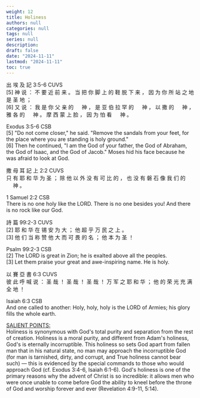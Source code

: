 ```yaml
---
weight: 12
title: Holiness
authors: null
categories: null
tags: null
series: null
description: 
draft: false
date: "2024-11-11"
lastmod: "2024-11-11"
toc: true
---
```


<!--more-->

出 埃 及 記 3:5-6 CUVS  
[5] 神 说 ： 不 要 近 前 来 。 当 把 你 脚 上 的 鞋 脱 下 来 ， 因 为 你 所 站 之 地 是 圣 地 ；   
[6] 又 说 ： 我 是 你 父 亲 的 　 神 ， 是 亚 伯 拉 罕 的 　 神 ， 以 撒 的 　 神 ， 雅 各 的 　 神 。 摩 西 蒙 上 脸 ， 因 为 怕 看 　 神 。

Exodus 3:5-6 CSB  
[5] "Do not come closer," he said. "Remove the sandals from your feet, for the place where you are standing is holy ground."    
[6] Then he continued, "I am the God of your father, the God of Abraham, the God of Isaac, and the God of Jacob." Moses hid his face because he was afraid to look at God.

撒 母 耳 記 上 2:2 CUVS  
只 有 耶 和 华 为 圣 ； 除 他 以 外 没 有 可 比 的 ， 也 没 有 磐 石 像 我 们 的 　 神 。

1 Samuel 2:2 CSB  
There is no one holy like the LORD. There is no one besides you! And there is no rock like our God.

詩 篇 99:2-3 CUVS  
[2] 耶 和 华 在 锡 安 为 大 ； 他 超 乎 万 民 之 上 。   
[3] 他 们 当 称 赞 他 大 而 可 畏 的 名 ； 他 本 为 圣 ！

Psalm 99:2-3 CSB  
[2] The LORD is great in Zion; he is exalted above all the peoples.   
[3] Let them praise your great and awe-inspiring name. He is holy.


以 賽 亞 書 6:3 CUVS  
彼 此 呼 喊 说 ： 圣 哉 ！ 圣 哉 ！ 圣 哉 ！ 万 军 之 耶 和 华 ； 他 的 荣 光 充 满 全 地 ！

Isaiah 6:3 CSB  
And one called to another: Holy, holy, holy is the LORD of Armies; his glory fills the whole earth.


<a href = "https://www.blueletterbible.org/faq/attributes.cfm" target="_blank" rel="noopener noreferrer">SALIENT POINTS:</a>   
Holiness is synonymous with God's total purity and separation from the rest of creation. Holiness is a moral purity, and different from Adam's holiness, God's is eternally incorruptible. 
This holiness so sets God apart from fallen man that in his natural state, no man may approach the incorruptible God (for man is tarnished, dirty, and corrupt, and True holiness cannot bear such) — this is evidenced by the special commands to those who would approach God (cf. Exodus 3:4-6, Isaiah 6:1-6). God's holiness is one of the primary reasons why the advent of Christ is so incredible: it allows men who were once unable to come before God the ability to kneel before the throne of God and worship forever and ever (Revelation 4:9-11, 5:14).

